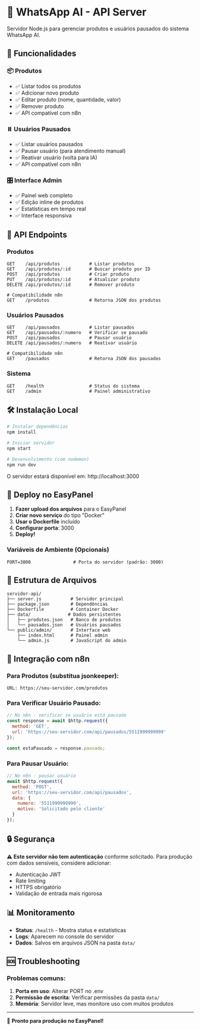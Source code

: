 # 🤖 WhatsApp AI - API Server

Servidor Node.js para gerenciar produtos e usuários pausados do sistema WhatsApp AI.

## 🚀 Funcionalidades

### 📦 Produtos
- ✅ Listar todos os produtos
- ✅ Adicionar novo produto
- ✅ Editar produto (nome, quantidade, valor)
- ✅ Remover produto
- ✅ API compatível com n8n

### ⏸️ Usuários Pausados
- ✅ Listar usuários pausados
- ✅ Pausar usuário (para atendimento manual)
- ✅ Reativar usuário (volta para IA)
- ✅ API compatível com n8n

### 🎛️ Interface Admin
- ✅ Painel web completo
- ✅ Edição inline de produtos
- ✅ Estatísticas em tempo real
- ✅ Interface responsiva

## 📡 API Endpoints

### Produtos
```
GET    /api/produtos           # Listar produtos
GET    /api/produtos/:id       # Buscar produto por ID
POST   /api/produtos           # Criar produto
PUT    /api/produtos/:id       # Atualizar produto
DELETE /api/produtos/:id       # Remover produto

# Compatibilidade n8n
GET    /produtos               # Retorna JSON dos produtos
```

### Usuários Pausados
```
GET    /api/pausados           # Listar pausados
GET    /api/pausados/:numero   # Verificar se pausado
POST   /api/pausados           # Pausar usuário
DELETE /api/pausados/:numero   # Reativar usuário

# Compatibilidade n8n
GET    /pausados               # Retorna JSON dos pausados
```

### Sistema
```
GET    /health                 # Status do sistema
GET    /admin                  # Painel administrativo
```

## 🛠️ Instalação Local

```bash
# Instalar dependências
npm install

# Iniciar servidor
npm start

# Desenvolvimento (com nodemon)
npm run dev
```

O servidor estará disponível em: http://localhost:3000

## 🐳 Deploy no EasyPanel

1. **Fazer upload dos arquivos** para o EasyPanel
2. **Criar novo serviço** do tipo "Docker"
3. **Usar o Dockerfile** incluído
4. **Configurar porta**: 3000
5. **Deploy!**

### Variáveis de Ambiente (Opcionais)
```
PORT=3000                # Porta do servidor (padrão: 3000)
```

## 📁 Estrutura de Arquivos

```
servidor-api/
├── server.js           # Servidor principal
├── package.json        # Dependências
├── Dockerfile          # Container Docker
├── data/              # Dados persistentes
│   ├── produtos.json   # Banco de produtos
│   └── pausados.json   # Usuários pausados
└── public/admin/       # Interface web
    ├── index.html      # Painel admin
    └── admin.js        # JavaScript do admin
```

## 🔧 Integração com n8n

### Para Produtos (substitua jsonkeeper):
```
URL: https://seu-servidor.com/produtos
```

### Para Verificar Usuário Pausado:
```javascript
// No n8n - verificar se usuário está pausado
const response = await $http.request({
  method: 'GET',
  url: 'https://seu-servidor.com/api/pausados/5511999999999'
});

const estaPausado = response.pausado;
```

### Para Pausar Usuário:
```javascript
// No n8n - pausar usuário
await $http.request({
  method: 'POST',
  url: 'https://seu-servidor.com/api/pausados',
  data: {
    numero: '5511999999999',
    motivo: 'Solicitado pelo cliente'
  }
});
```

## 🔒 Segurança

⚠️ **Este servidor não tem autenticação** conforme solicitado. 
Para produção com dados sensíveis, considere adicionar:

- Autenticação JWT
- Rate limiting
- HTTPS obrigatório
- Validação de entrada mais rigorosa

## 📊 Monitoramento

- **Status**: `/health` - Mostra status e estatísticas
- **Logs**: Aparecem no console do servidor
- **Dados**: Salvos em arquivos JSON na pasta `data/`

## 🆘 Troubleshooting

### Problemas comuns:

1. **Porta em uso**: Alterar PORT no .env
2. **Permissão de escrita**: Verificar permissões da pasta `data/`
3. **Memória**: Servidor leve, mas monitore uso com muitos produtos

---

🚀 **Pronto para produção no EasyPanel!**